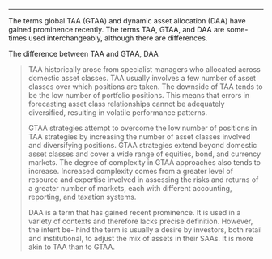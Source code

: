 ----

The terms global TAA (GTAA) and dynamic asset allocation (DAA) have gained prominence recently. The terms TAA, GTAA, and DAA are some- times used interchangeably, although there are differences.

The difference between TAA and GTAA, DAA
> TAA historically arose from specialist managers who allocated across domestic asset classes. TAA usually involves a few number of asset classes over which positions are taken. The downside of TAA tends to be the low number of portfolio positions. This means that errors in forecasting asset class relationships cannot be adequately diversified, resulting in volatile performance patterns.
> 
> GTAA strategies attempt to overcome the low number of positions in TAA strategies by increasing the number of asset classes involved and diversifying positions. GTAA strategies extend beyond domestic asset classes and cover a wide range of equities, bond, and currency markets. The degree of complexity in GTAA approaches also tends to increase. Increased complexity comes from a greater level of resource and expertise involved in assessing the risks and returns of a greater number of markets, each with different accounting, reporting, and taxation systems.
> 
> DAA is a term that has gained recent prominence. It is used in a variety of contexts and therefore lacks precise definition. However, the intent be- hind the term is usually a desire by investors, both retail and institutional, to adjust the mix of assets in their SAAs. It is more akin to TAA than to GTAA.

